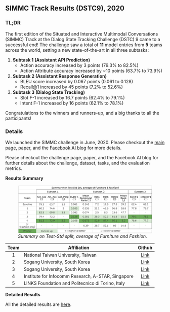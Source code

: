 ## SIMMC Track Results (DSTC9), 2020

### TL;DR
The first edition of the Situated and Interactive Multimodal Conversations (SIMMC) Track at the Dialog State Tracking Challenge (DSTC) 9 came to a successful end!
The challenge saw a total of **11** model entries from **5** teams across the world, setting a new state-of-the-art in all three subtasks:

1. **Subtask 1 (Assistant API Prediction)**
    * Action accuracy increased by 3 points (79.3% to 82.5%)
    * Action Attribute accuracy increased by ~10 points (63.7% to 73.9%)
2. **Subtask 2 (Assistant Response Generation)**
	* BLEU score increased by 0.067 points (0.061 to 0.128)
	* Recall@1 increased by 45 points (7.2% to 52.6%)
3. **Subtask 3 (Dialog State Tracking)**
	* Slot F-1 increased by 16.7 points (62.4% to 79.1%)
	* Intent F-1 increased by 16 points (62.1% to 78.1%)

Congratulations to the winners and runners-up, and a big thanks to all the participants!

### Details
We launched the SIMMC challenge in June, 2020. Please checkout the 
[main page][1], [paper][2], and the [Facebook AI blog][3] for more details. 

Please checkout the challenge page, paper, and the Facebook AI blog for further details about the challenge, dataset, tasks, and the evaluation metrics.
 
**Results Summary**

<figure>
<img src="./figures/simmc_dstc9_results_summary.png" alt="DSTC9 SIMMC Results Summary" width=600px align="center">
<figcaption><i>Summary on Test-Std split, average of Furniture and Fashion.</i></figcaption>
</figure>


| Team | Affiliation                                       | Github |
|:----:|-----------------------------------------------------|:----:|
|  1   | National Taiwan University, Taiwan                  | [Link][4] |
|  2   | Sogang University, South Korea                      | [Link][5] |
|  3   | Sogang University, South Korea                      | [Link][6] |
|  4   | Institute for Infocomm Research, A-STAR, Singapore  | [Link][7] |
|  5   | LINKS Foundation and Politecnico di Torino, Italy   | [Link][8] |


**Detailed Results** 

All the detailed results are [here][9].


[1]: https://github.com/facebookresearch/simmc
[2]: https://arxiv.org/abs/2006.01460
[3]: https://ai.facebook.com/blog/simmc-a-data-set-for-developing-next-generation-shopping-assistants/
[4]: https://github.com/billkunghappy/DSTC_TRACK4_ENTER
[5]: https://github.com/inkoon/simmc
[6]: https://github.com/boychaboy/simmc
[7]: https://github.com/i2r-simmc/i2r-simmc-2020
[8]: https://github.com/D2KLab/dstc9-SIMMC
[9]: https://docs.google.com/spreadsheets/d/e/2PACX-1vRPfjuesfrMrDoDZ34uNB8zDH2XutHc_ScXvao4PzUaCPXPM_uIu5hkJ2FSoByepgdEyk35Ti8lHha-/pubhtml?gid=1354274332&amp;single=true&amp;widget=true&amp;headers=false
